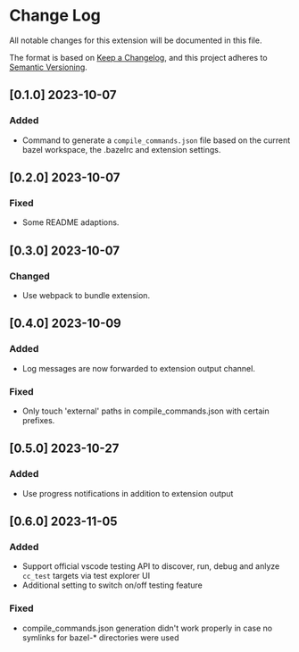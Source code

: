 # Change Log

All notable changes for this extension will be documented in this file.

The format is based on [Keep a Changelog](https://keepachangelog.com/en/1.0.0/),
and this project adheres to [Semantic Versioning](https://semver.org/spec/v2.0.0.html).

## [0.1.0] 2023-10-07

### Added

- Command to generate a `compile_commands.json` file based on the current bazel workspace, the .bazelrc and extension settings.

## [0.2.0] 2023-10-07

### Fixed

- Some README adaptions.

## [0.3.0] 2023-10-07

### Changed

- Use webpack to bundle extension.

## [0.4.0] 2023-10-09

### Added

- Log messages are now forwarded to extension output channel.

### Fixed

- Only touch 'external' paths in compile_commands.json with certain prefixes.

## [0.5.0] 2023-10-27

### Added

- Use progress notifications in addition to extension output

## [0.6.0] 2023-11-05

### Added

- Support official vscode testing API to discover, run, debug and anlyze `cc_test` targets via test explorer UI
- Additional setting to switch on/off testing feature

### Fixed

- compile_commands.json generation didn't work properly in case no symlinks for bazel-* directories were used
